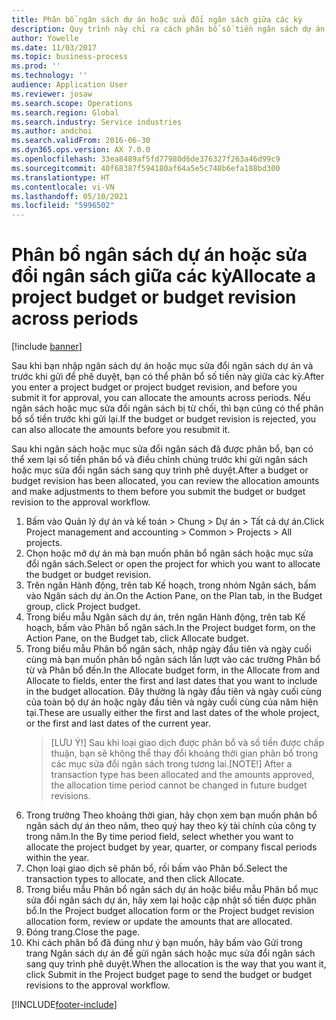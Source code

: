 ```yaml
---
title: Phân bổ ngân sách dự án hoặc sửa đổi ngân sách giữa các kỳ
description: Quy trình này chỉ ra cách phân bổ số tiền ngân sách dự án giữa các kỳ.
author: Yowelle
ms.date: 11/03/2017
ms.topic: business-process
ms.prod: ''
ms.technology: ''
audience: Application User
ms.reviewer: josaw
ms.search.scope: Operations
ms.search.region: Global
ms.search.industry: Service industries
ms.author: andchoi
ms.search.validFrom: 2016-06-30
ms.dyn365.ops.version: AX 7.0.0
ms.openlocfilehash: 33ea8489af5fd77980d6de376327f263a46d99c9
ms.sourcegitcommit: 40f68387f594180af64a5e5c748b6efa188bd300
ms.translationtype: HT
ms.contentlocale: vi-VN
ms.lasthandoff: 05/10/2021
ms.locfileid: "5996502"
---
```

# <a name="allocate-a-project-budget-or-budget-revision-across-periods"></a><span data-ttu-id="f7d18-103">Phân bổ ngân sách dự án hoặc sửa đổi ngân sách giữa các kỳ</span><span class="sxs-lookup"><span data-stu-id="f7d18-103">Allocate a project budget or budget revision across periods</span></span>

[!include [banner](../../includes/banner.md)]

<span data-ttu-id="f7d18-104">Sau khi bạn nhập ngân sách dự án hoặc mục sửa đổi ngân sách dự án và trước khi gửi để phê duyệt, bạn có thể phân bổ số tiền này giữa các kỳ.</span><span class="sxs-lookup"><span data-stu-id="f7d18-104">After you enter a project budget or project budget revision, and before you submit it for approval, you can allocate the amounts across periods.</span></span> <span data-ttu-id="f7d18-105">Nếu ngân sách hoặc mục sửa đổi ngân sách bị từ chối, thì bạn cũng có thể phân bổ số tiền trước khi gửi lại.</span><span class="sxs-lookup"><span data-stu-id="f7d18-105">If the budget or budget revision is rejected, you can also allocate the amounts before you resubmit it.</span></span> 

<span data-ttu-id="f7d18-106">Sau khi ngân sách hoặc mục sửa đổi ngân sách đã được phân bổ, bạn có thể xem lại số tiền phân bổ và điều chỉnh chúng trước khi gửi ngân sách hoặc mục sửa đổi ngân sách sang quy trình phê duyệt.</span><span class="sxs-lookup"><span data-stu-id="f7d18-106">After a budget or budget revision has been allocated, you can review the allocation amounts and make adjustments to them before you submit the budget or budget revision to the approval workflow.</span></span> 

1. <span data-ttu-id="f7d18-107">Bấm vào Quản lý dự án và kế toán > Chung > Dự án > Tất cả dự án.</span><span class="sxs-lookup"><span data-stu-id="f7d18-107">Click Project management and accounting > Common > Projects > All projects.</span></span> 
2. <span data-ttu-id="f7d18-108">Chọn hoặc mở dự án mà bạn muốn phân bổ ngân sách hoặc mục sửa đổi ngân sách.</span><span class="sxs-lookup"><span data-stu-id="f7d18-108">Select or open the project for which you want to allocate the budget or budget revision.</span></span> 
3. <span data-ttu-id="f7d18-109">Trên ngăn Hành động, trên tab Kế hoạch, trong nhóm Ngân sách, bấm vào Ngân sách dự án.</span><span class="sxs-lookup"><span data-stu-id="f7d18-109">On the Action Pane, on the Plan tab, in the Budget group, click Project budget.</span></span> 
4. <span data-ttu-id="f7d18-110">Trong biểu mẫu Ngân sách dự án, trên ngăn Hành động, trên tab Kế hoạch, bấm vào Phân bổ ngân sách.</span><span class="sxs-lookup"><span data-stu-id="f7d18-110">In the Project budget form, on the Action Pane, on the Budget tab, click Allocate budget.</span></span> 
5. <span data-ttu-id="f7d18-111">Trong biểu mẫu Phân bổ ngân sách, nhập ngày đầu tiên và ngày cuối cùng mà bạn muốn phân bổ ngân sách lần lượt vào các trường Phân bổ từ và Phân bổ đến.</span><span class="sxs-lookup"><span data-stu-id="f7d18-111">In the Allocate budget form, in the Allocate from and Allocate to fields, enter the first and last dates that you want to include in the budget allocation.</span></span> <span data-ttu-id="f7d18-112">Đây thường là ngày đầu tiên và ngày cuối cùng của toàn bộ dự án hoặc ngày đầu tiên và ngày cuối cùng của năm hiện tại.</span><span class="sxs-lookup"><span data-stu-id="f7d18-112">These are usually either the first and last dates of the whole project, or the first and last dates of the current year.</span></span>  
   > <span data-ttu-id="f7d18-113">[LƯU Ý!] Sau khi loại giao dịch được phân bổ và số tiền được chấp thuận, bạn sẽ không thể thay đổi khoảng thời gian phân bổ trong các mục sửa đổi ngân sách trong tương lai.</span><span class="sxs-lookup"><span data-stu-id="f7d18-113">[NOTE!] After a transaction type has been allocated and the amounts approved, the allocation time period cannot be changed in future budget revisions.</span></span> 
6. <span data-ttu-id="f7d18-114">Trong trường Theo khoảng thời gian, hãy chọn xem bạn muốn phân bổ ngân sách dự án theo năm, theo quý hay theo kỳ tài chính của công ty trong năm.</span><span class="sxs-lookup"><span data-stu-id="f7d18-114">In the By time period field, select whether you want to allocate the project budget by year, quarter, or company fiscal periods within the year.</span></span>
7. <span data-ttu-id="f7d18-115">Chọn loại giao dịch sẽ phân bổ, rồi bấm vào Phân bổ.</span><span class="sxs-lookup"><span data-stu-id="f7d18-115">Select the transaction types to allocate, and then click Allocate.</span></span> 
8. <span data-ttu-id="f7d18-116">Trong biểu mẫu Phân bổ ngân sách dự án hoặc biểu mẫu Phân bổ mục sửa đổi ngân sách dự án, hãy xem lại hoặc cập nhật số tiền được phân bổ.</span><span class="sxs-lookup"><span data-stu-id="f7d18-116">In the Project budget allocation form or the Project budget revision allocation form, review or update the amounts that are allocated.</span></span> 
9. <span data-ttu-id="f7d18-117">Đóng trang.</span><span class="sxs-lookup"><span data-stu-id="f7d18-117">Close the page.</span></span>
10. <span data-ttu-id="f7d18-118">Khi cách phân bổ đã đúng như ý bạn muốn, hãy bấm vào Gửi trong trang Ngân sách dự án để gửi ngân sách hoặc mục sửa đổi ngân sách sang quy trình phê duyệt.</span><span class="sxs-lookup"><span data-stu-id="f7d18-118">When the allocation is the way that you want it, click Submit in the Project budget page to send the budget or budget revisions to the approval workflow.</span></span>  




[!INCLUDE[footer-include](../../includes/footer-banner.md)]